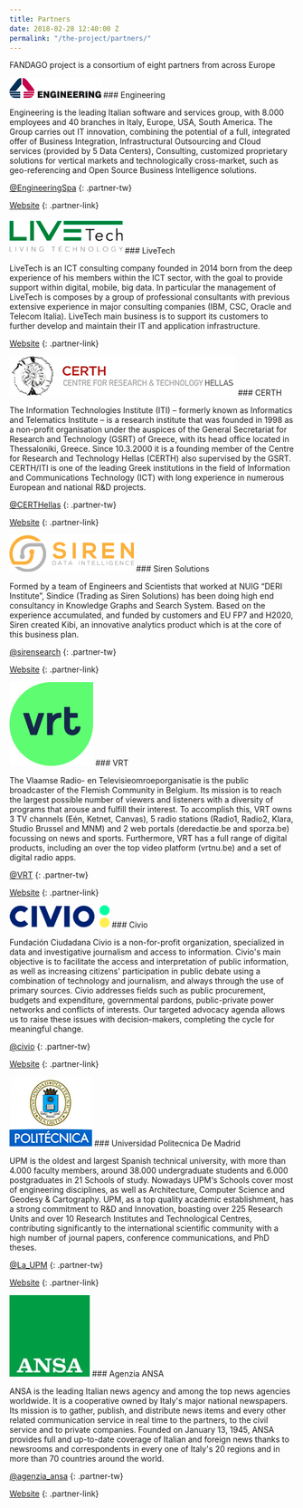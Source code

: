 ```yaml
---
title: Partners
date: 2018-02-28 12:40:00 Z
permalink: "/the-project/partners/"
---
```


<p class="lead">FANDAGO project is a consortium of eight partners from across Europe</p>

<div class="partner" markdown="1">
<img src="/assets/img/partners/engineering.png" alt="Engineering">
### Engineering

Engineering is the leading Italian software and services group, with 8.000 employees and 40 branches in Italy, Europe, USA, South America.
The Group carries out IT innovation, combining the potential of a full, integrated offer of Business Integration, Infrastructural Outsourcing and Cloud services (provided by 5 Data Centers), Consulting, customized proprietary solutions for vertical markets and technologically cross-market, such as geo-referencing and Open Source Business Intelligence solutions.

[@EngineeringSpa](https://twitter.com/EngineeringSpa)
{: .partner-tw}

[Website](http://www.eng.it/)
{: .partner-link}
</div>
<div class="partner" markdown="1">
<img src="/assets/img/partners/live-tech.png" alt="LiveTech">
### LiveTech

LiveTech is an ICT consulting company founded in 2014 born from the deep experience of his members within the ICT sector, with the goal to provide support within digital, mobile, big data. In particular the management of LiveTech is composes by a group of professional consultants with previous extensive experience in major consulting companies (IBM, CSC, Oracle and Telecom Italia). LiveTech main business is to support its customers to further develop and maintain their IT and application infrastructure.

[Website](http://www.ilivetech.it/)
{: .partner-link}
</div>
<div class="partner" markdown="1">
<img src="/assets/img/partners/certh.png" alt="CERTH Centre for Research and Technology Hellas">
### CERTH

The Information Technologies Institute (ITI) – formerly known as Informatics and Telematics Institute – is a research institute that was founded in 1998 as a non-profit organisation under the auspices of the General Secretariat for Research and Technology (GSRT) of Greece, with its head office located in Thessaloniki, Greece. Since 10.3.2000 it is a founding member of the Centre for Research and Technology Hellas (CERTH) also supervised by the GSRT. CERTH/ITI is one of the leading Greek institutions in the field of Information and Communications Technology (ICT) with long experience in numerous European and national R&D projects.

[@CERTHellas](https://twitter.com/CERTHellas)
{: .partner-tw}

[Website](https://www.certh.gr/)
{: .partner-link}
</div>
<div class="partner" markdown="1">
<img src="/assets/img/partners/siren.png" alt="Siren Solutions">
### Siren Solutions

Formed by a team of Engineers and Scientists that worked at NUIG “DERI Institute”, Sindice (Trading as Siren Solutions) has been doing high end consultancy in Knowledge Graphs and Search System. Based on the experience accumulated, and funded by customers and EU FP7 and H2020, Siren created Kibi, an innovative analytics product which is at the core of this business plan.

[@sirensearch](https://twitter.com/sirensearch)
{: .partner-tw}

[Website](https://siren.io/)
{: .partner-link}
</div>
<div class="partner" markdown="1">
<img src="/assets/img/partners/vrt.svg" alt="VRT - Vlaamse Radio- en Televisieomroeporganisatie">
### VRT

The Vlaamse Radio- en Televisieomroeporganisatie is the public broadcaster of the Flemish Community in Belgium. Its mission is to reach the largest possible number of viewers and listeners with a diversity of programs that arouse and fulfill their interest. To accomplish this, VRT owns 3 TV channels (Eén, Ketnet, Canvas), 5 radio stations (Radio1, Radio2, Klara, Studio Brussel and MNM) and 2 web portals (deredactie.be and sporza.be) focussing on news and sports. Furthermore, VRT has a full range of digital products, including an over the top video platform (vrtnu.be) and a set of digital radio apps.

[@VRT](https://twitter.com/VRT)
{: .partner-tw}

[Website](https://www.vrt.be/nl/)
{: .partner-link}
</div>
<div class="partner" markdown="1">
<img src="/assets/img/partners/civio.png" alt="Civio">
### Civio

Fundación Ciudadana Civio is a non-for-profit organization, specialized in data and investigative journalism and access to information. Civio's main objective is to facilitate the access and interpretation of public information, as well as increasing citizens' participation in public debate using a combination of technology and journalism, and always through the use of primary sources. Civio addresses fields such as public procurement, budgets and expenditure, governmental pardons, public-private power networks and conflicts of interests. Our targeted advocacy agenda allows us to raise these issues with decision-makers, completing the cycle for meaningful change.

[@civio](https://twitter.com/civio)
{: .partner-tw}

[Website](civio.es)
{: .partner-link}
</div>
<div class="partner" markdown="1">
<img src="/assets/img/partners/politecnica.jpg" alt="Universidad Politecnica De Madrid">
### Universidad Politecnica De Madrid

UPM is the oldest and largest Spanish technical university, with more than 4.000 faculty members, around 38.000 undergraduate students and 6.000 postgraduates in 21 Schools of study. Nowadays UPM‘s Schools cover most of engineering disciplines, as well as Architecture, Computer Science and Geodesy & Cartography. UPM, as a top quality academic establishment, has a strong commitment to R&D and Innovation, boasting over 225 Research Units and over 10 Research Institutes and Technological Centres, contributing significantly to the international scientific community with a high number of journal papers, conference communications, and PhD theses.

[@La_UPM](https://twitter.com/La_UPM)
{: .partner-tw}

[Website](http://www.upm.es/)
{: .partner-link}
</div>
<div class="partner" markdown="1">
<img src="/assets/img/partners/ansa.jpg" alt="Agenzia ANSA">
### Agenzia ANSA

ANSA is the leading Italian news agency and among the top news agencies worldwide. It is a cooperative owned by Italy's major national newspapers. Its mission is to gather, publish, and distribute news items and every other related communication service in real time to the partners, to the civil service and to private companies. Founded on January 13, 1945, ANSA provides full and up-to-date coverage of Italian and foreign news thanks to newsrooms and correspondents in every one of Italy's 20 regions and in more than 70 countries around the world.

[@agenzia_ansa](https://twitter.com/agenzia_ansa)
{: .partner-tw}

[Website](http://www.ansa.it/)
{: .partner-link}
</div>

